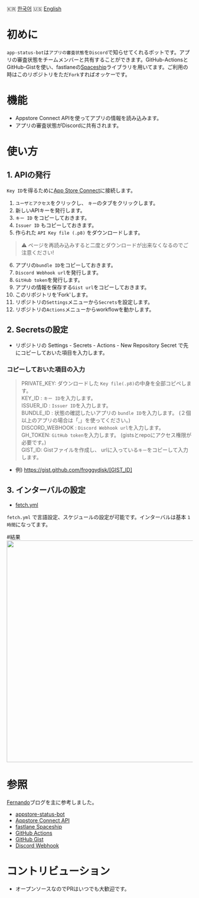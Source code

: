 🇰🇷 [한국어](./README-KOREAN.md) 🇺🇸 [English](./README.md)

# 初めに
`app-status-bot`は`アプリの審査状態`を`Discord`で知らせてくれるボットです。アプリの審査状態をチームメンバーと共有することができます。GitHub-ActionsとGitHub-Gistを使い、fastlaneの[Spaceship](https://github.com/fastlane/fastlane/tree/master/spaceship)ライブラリを用いてます。ご利用の時はこのリポジトリをただ`Fork`すればオッケーです。


# 機能
- Appstore Connect APIを使ってアプリの情報を読み込みます。
- アプリの審査状態がDiscordに共有されます。


# 使い方

## 1. APIの発行
`Key ID`を得るために[App Store Connect](https://appstoreconnect.apple.com/)に接続します。

1. `ユーザとアクセス`をクリックし、 `キー`のタブをクリックします。 
2.  新しいAPIキーを発行します。
3. `キー ID` をコピーしておきます。
4. `Issuer ID` もコピーしておきます。
5.  作られた `API Key file (.p8)` をダウンロードします。
  > ⚠️ ページを再読み込みすると二度とダウンロードが出来なくなるのでご注意ください! 
6. アプリの`bundle ID`をコピーしておきます。
7. `Discord Webhook url`を発行します。 
8. `GitHub token`を発行します。
9. アプリの情報を保存する`Gist url`をコピーしておきます。
10. このリポジトリを'Fork'します。
11. リポジトリの`Settings`メニューから`Secrets`を設定します。
12. リポジトリの`Actions`メニューからworkflowを動かします。


## 2. Secretsの設定

- リポジトリの Settings - Secrets - Actions - New Repository Secret で先にコピーしておいた項目を入力します。

### コピーしておいた項目の入力

> PRIVATE_KEY: ダウンロードした `Key file(.p8)`の中身を全部コピペします。  
> KEY_ID : `キー ID`を入力します。  
> ISSUER_ID : `Issuer ID`を入力します。   
> BUNDLE_ID : 状態の確認したいアプリの `bundle ID`を入力します。 (２個以上のアプリの場合は「,」を使ってください。)  
> DISCORD_WEBHOOK :  `Discord Webhook url`を入力します。  
> GH_TOKEN: `GitHub token`を入力します。 (gistsとrepoにアクセス権限が必要です。)  
> GIST_ID: Gistファイルを作成し、 urlに入っている`キー`をコピーして入力します。  
  - 例) https://gist.github.com/froggydisk/[GIST_ID]

## 3. インターバルの設定

- [fetch.yml](./.github/workflows/fetch.yml) 

`fetch.yml` で言語設定、スケジュールの設定が可能です。インターバルは基本 `1時間`になってます。


#結果
<img src="https://github.com/froggydisk/froggydisk.github.io/blob/master/assets/img/discord-noti.png?raw=true" width="600">  


# 参照

[Fernando](https://fernando.kr/ios/2020-11-08-ios-appstore-status-bot/)ブログを主に参考しました。
- [appstore-status-bot](https://github.com/techinpark/appstore-status-bot)
- [Appstore Connect API](https://developer.apple.com/documentation/appstoreconnectapi)  
- [fastlane Spaceship](https://github.com/fastlane/fastlane/tree/master/spaceship)  
- [GitHub Actions](https://docs.github.com/en/actions)  
- [GitHub Gist](https://gist.github.com)  
- [Discord Webhook](https://support.discord.com/hc/en-us/articles/228383668-Intro-to-Webhooks)



# コントリビューション 
- オープンソースなのでPRはいつでも大歓迎です。
